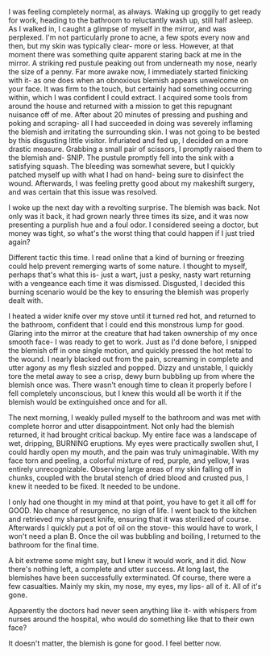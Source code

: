 I was feeling completely normal, as always. Waking up groggily to get ready for work, heading to the bathroom to reluctantly wash up, still half asleep. As I walked in, I caught a glimpse of myself in the mirror, and was perplexed. I'm not particularly prone to acne, a few spots every now and then, but my skin was typically clear- more or less. However, at that moment there was something quite apparent staring back at me in the mirror. A striking red pustule peaking out from underneath my nose, nearly the size of a penny. Far more awake now, I immediately started finicking with it- as one does when an obnoxious blemish appears unwelcome on your face. It was firm to the touch, but certainly had something occurring within, which I was confident I could extract. I acquired some tools from around the house and returned with a mission to get this repugnant nuisance off of me. After about 20 minutes of pressing and pushing and poking and scraping- all I had succeeded in doing was severely inflaming the blemish and irritating the surrounding skin. I was not going to be bested by this disgusting little visitor. Infuriated and fed up, I decided on a more drastic measure. Grabbing a small pair of scissors, I promptly raised them to the blemish and- SNIP. The pustule promptly fell into the sink with a satisfying squash. The bleeding was somewhat severe, but I quickly patched myself up with what I had on hand- being sure to disinfect the wound. Afterwards, I was feeling pretty good about my makeshift surgery, and was certain that this issue was resolved. 

I woke up the next day with a revolting surprise. The blemish was back. Not only was it back, it had grown nearly three times its size, and it was now presenting a purplish hue and a foul odor. I considered seeing a doctor, but money was tight, so what's the worst thing that could happen if I just tried again?

Different tactic this time. I read online that a kind of burning or freezing could help prevent remerging warts of some nature. I thought to myself, perhaps that's what this is- just a wart, just a pesky, nasty wart returning with a vengeance each time it was dismissed. Disgusted, I decided this burning scenario would be the key to ensuring the blemish was properly dealt with. 

I heated a wider knife over my stove until it turned red hot, and returned to the bathroom, confident that I could end this monstrous lump for good. Glaring into the mirror at the creature that had taken ownership of my once smooth face- I was ready to get to work. Just as I'd done before, I snipped the blemish off in one single motion, and quickly pressed the hot metal to the wound. I nearly blacked out from the pain, screaming in complete and utter agony as my flesh sizzled and popped. Dizzy and unstable, I quickly tore the metal away to see a crisp, dewy burn bubbling up from where the blemish once was. There wasn't enough time to clean it properly before I fell completely unconscious, but I knew this would all be worth it if the blemish would be extinguished once and for all. 

The next morning, I weakly pulled myself to the bathroom and was met with complete horror and utter disappointment. Not only had the blemish returned, it had brought critical backup. My entire face was a landscape of wet, dripping, BURNING eruptions. My eyes were practically swollen shut, I could hardly open my mouth, and the pain was truly unimaginable. With my face torn and peeling, a colorful mixture of red, purple, and yellow, I was entirely unrecognizable. Observing large areas of my skin falling off in chunks, coupled with the brutal stench of dried blood and crusted pus, I knew it needed to be fixed. It needed to be undone.

I only had one thought in my mind at that point, you have to get it all off for GOOD. No  chance of resurgence, no sign of life. I went back to the kitchen and retrieved my sharpest knife, ensuring that it was sterilized of course. Afterwards I quickly put a pot of oil on the stove- this would have to work, I won't need a plan B. Once the oil was bubbling and boiling, I returned to the bathroom for the final time. 

A bit extreme some might say, but I knew it would work, and it did. Now there's nothing left, a complete and utter success. At long last, the blemishes have been successfully exterminated. Of course, there were a few casualties. Mainly my skin, my nose, my eyes, my lips- all of it. All of it's gone. 

Apparently the doctors had never seen anything like it- with whispers from nurses around the hospital, who would do something like that to their own face?

It doesn't matter, the blemish is gone for good. I feel better now.